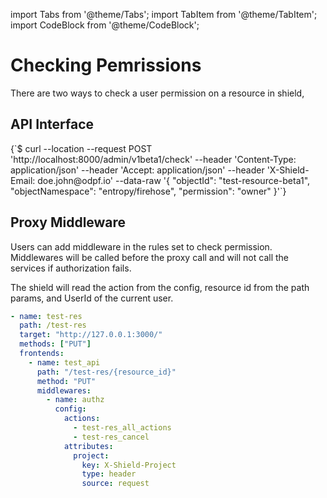 import Tabs from '@theme/Tabs';
import TabItem from '@theme/TabItem';
import CodeBlock from '@theme/CodeBlock';

# Checking Pemrissions

There are two ways to check a user permission on a resource in shield,
## API Interface

<Tabs groupId="api">
  <TabItem value="HTTP" label="HTTP" default>
        <CodeBlock className="language-bash">
    {`$ curl --location --request POST 'http://localhost:8000/admin/v1beta1/check'
--header 'Content-Type: application/json'
--header 'Accept: application/json'
--header 'X-Shield-Email: doe.john@odpf.io'
--data-raw '{
  "objectId": "test-resource-beta1",
  "objectNamespace": "entropy/firehose",
  "permission": "owner"
}'`}
    </CodeBlock>
  </TabItem>
</Tabs>

## Proxy Middleware

Users can add middleware in the rules set to check permission. Middlewares will be called before the proxy call and will not call the services if authorization fails.

The shield will read the action from the config, resource id from the path params, and UserId of the current user.

```yaml
- name: test-res
  path: /test-res
  target: "http://127.0.0.1:3000/"
  methods: ["PUT"]
  frontends:
    - name: test_api
      path: "/test-res/{resource_id}"
      method: "PUT"
      middlewares:
        - name: authz
          config:
            actions:
              - test-res_all_actions
              - test-res_cancel
            attributes:
              project:
                key: X-Shield-Project
                type: header
                source: request
```